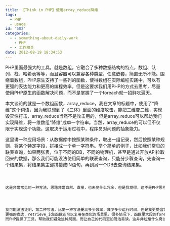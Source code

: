 ```yaml
---
title: 【Think in PHP】使用array_reduce降维
tags:
  - PHP
  - usage
id: '502'
categories:
  - - something-about-daily-work
    - PHP
  - - 工作相关
date: 2012-08-19 18:34:53
---
```


PHP里面最强大的工具，就是数组，它融合了多种数据结构的特点，数组、队列、栈、哈希表等等，而且容器可以兼容各种类型，任意嵌套，简直无所不能。围绕着数组，PHP原生支持了一些列的函数，使得数组在实际编程实践中，可以有更强的表达能力和更高的编程效率。但是这要求我们用PHP的方式去思考，尽量使用PHP原生的函数解决问题，而不是掌握了一个foreach就一招鲜吃遍天。
<!-- more -->
本文谈论的就是一个数组函数，array_reduce，我在文章的标题中，使用了“降维”这个词语，因为我联想到了《三体》里面的维度攻击，能把三维变二维，实现毁灭性打击，array_reduce当然不是攻击用的，但是array_reduce可以帮助我们实现降维，将一维数组“降维”成单一字符串。当然，array_reduce的可以但不仅限于实现这个功能，这取决于运用过程中，程序员对问题的抽象能力。

这里讲一种应用场景：从数据库中按照某种条件，取出一组记录，然后按照某种规则，将某个特定字段，拼接成一个单一字符串。举个简单的例子，比如我们常见的联表查询，如果两张表，位于不同的DB，不同的物理机，甚至是通过开放API拉取回来的数据，那么我们可能没法使用简单的联表查询，只能分步骤查询，先查询一个结果集，将结果集主键拼接成IN语句，再到另一个DB去查询结果集。

```php



这是非常常见的一种写法，思路非常自然、直接，也未见什么冗余，但是我觉得，这不是PHP思考问题的方式。PHP的思考方式，是像这样：




我可能没法证明，第二种写法，比第一种写法要高多少效率，减少多少运行时间，但是我更提倡第二种写法，因为第二种写法，是按照PHP的方式在思考问题，提供了更好的语义，
更强的表达，retrieve_ids函数还可以复用在类似的场景里。很多情况下，函数里大段的foreach遍历，都并非为了表达业务本身，而只是为了取得某种中间结果，
而PHP提供了工具，帮助我们避免这种局面，而让自己的代码更加简洁易读。这并非炫耀什么奇技淫巧，这只是PHP自己的正常的方式而已。
```